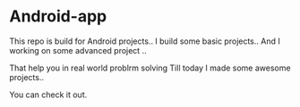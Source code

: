 # Android-app
This repo is build for Android projects..
I build some basic projects..
And I working  on some advanced project ..

That help you in real world problrm solving
Till today I made some awesome projects..

You can check it out.
